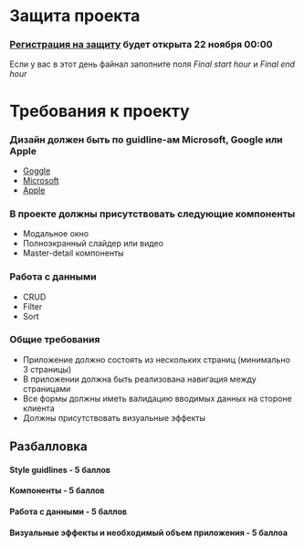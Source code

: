# Защита проекта

### [Регистрация на защиту](http://final-registration.azurewebsites.net) будет открыта 22 ноября 00:00

Если у вас в этот день файнал заполните поля _Final start hour_ и _Final end hour_

# Требования к проекту

### Дизайн должен быть по guidline-ам Microsoft, Google или Apple
* [Goggle](https://material.io/guidelines/)
* [Microsoft](https://docs.microsoft.com/ru-ru/windows/uwp/controls-and-patterns/)
* [Apple](https://developer.apple.com/macos/human-interface-guidelines/overview/themes/)

###  В проекте должны присутствовать следующие компоненты
* Модальное окно
* Полноэкранный слайдер или видео
* Master-detail компоненты

### Работа с данными
* CRUD
* Filter
* Sort

### Общие требования 
* Приложение должно состоять из нескольких страниц (минимально 3 страницы)
* В приложении должна быть реализована навигация между страницами
* Все формы должны иметь валидацию вводимых данных на стороне клиента
* Должны присутствовать визуальные эффекты

## Разбалловка

#### Style guidlines - 5 баллов
#### Компоненты - 5 баллов
#### Работа с данными - 5 баллов
#### Визуальные эффекты и необходимый объем приложения - 5 баллоа
